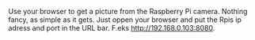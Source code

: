 Use your browser to get a picture from the Raspberry Pi camera. Nothing fancy, as simple as it gets. Just oppen your browser and put the Rpis ip adress and port in the URL bar. F.eks http://192.168.0.103:8080.